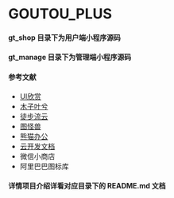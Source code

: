 # GOUTOU_PLUS

#### gt_shop 目录下为用户端小程序源码

#### gt_manage 目录下为管理端小程序源码


#### 参考文献
- [UI欣赏](https://huaban.com/pins/3112350630/)
- [木子叶兮](https://huaban.com/pins/3144327938/)
- [徒步流云](https://huaban.com/pins/2922418769/)
- [图怪兽](https://818ps.com/muban/zitisheji.html)
- [熊猫办公](https://www.tukuppt.com/)
- [云开发文档](https://developers.weixin.qq.com/miniprogram/dev/wxcloud/basis/getting-started.html)
- 微信小商店
- 阿里巴巴图标库

#### 详情项目介绍详看对应目录下的 README.md 文档
